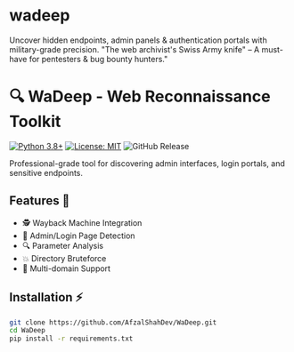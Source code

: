 # wadeep
Uncover hidden endpoints, admin panels &amp; authentication portals with military-grade precision. "The web archivist's Swiss Army knife" – A must-have for pentesters &amp; bug bounty hunters."
# 🔍 WaDeep - Web Reconnaissance Toolkit

[![Python 3.8+](https://img.shields.io/badge/Python-3.8%2B-blue?logo=python)](https://python.org)
[![License: MIT](https://img.shields.io/badge/License-MIT-red)](LICENSE)
![GitHub Release](https://img.shields.io/github/release/AfzalShahDev/WaDeep)

Professional-grade tool for discovering admin interfaces, login portals, and sensitive endpoints.

## Features 🌟
- 🕵️ Wayback Machine Integration
- 🔑 Admin/Login Page Detection
- 🔍 Parameter Analysis
- 💥 Directory Bruteforce
- 📁 Multi-domain Support

## Installation ⚡
```bash
git clone https://github.com/AfzalShahDev/WaDeep.git
cd WaDeep
pip install -r requirements.txt
